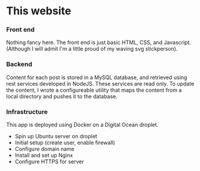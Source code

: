 # This website

### Front end
Nothing fancy here. The front end is just basic HTML, CSS, and Javascript. (Although I will admit I'm a little proud of my waving svg stickperson).

### Backend
Content for each post is stored in a MySQL database, and retrieved using rest services developed in NodeJS. These services are read only. To update the content, I wrote a configureable utility that maps the content from a local directory and pushes it to the database.

### Infrastructure
This app is deployed using Docker on a Digital Ocean droplet.
- Spin up Ubuntu server on droplet
- Initial setup (create user, enable firewall)
- Configure domain name
- Install and set up Nginx
- Configure HTTPS for server
